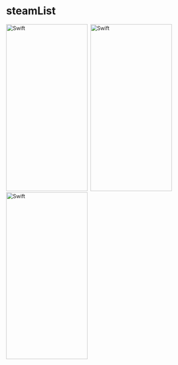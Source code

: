 # steamList
<img src="https://user-images.githubusercontent.com/92629913/209853617-d339715b-2266-40bd-bf82-4b5899ee5a9d.png" title="Swift" alt="Swift" width="220" height="450"/>&nbsp;     <img src="https://user-images.githubusercontent.com/92629913/209858201-39097996-a4cf-4004-a9df-e48784aed417.png" title="Swift" alt="Swift" width="220" height="450"/>&nbsp;     <img src="https://user-images.githubusercontent.com/92629913/209858313-3f8ade09-f3f1-4255-80ed-c8a56e814c17.png" title="Swift" alt="Swift" width="220" height="450"/>&nbsp;





